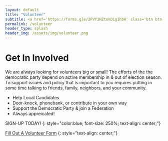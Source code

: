 ```yaml
---
layout: default
title: "Volunteer"
subtitle: <a href='https://forms.gle/2PVY1HZtonDig1hbA' class='btn btn-dark btn-lg' role="button"> Fill Out A Volunteer Form</a>
permalink: /volunteer
header_type: splash
header_img: /assets/img/volunteer.png
---
```

# Get In Involved

We are always looking for volunteers big or small! The efforts of the the democratic party depend on active membership in & out of election season. To support issues and policy that is important to you requires putting in some time talking to friends, family, neighbors, and your community. 

- Help Local Candidates
- Door-knock, phonebank, or contribute in your own way
- Support the Democratic Party & join a Federation
- Always appreicated!

SIGN-UP TODAY!
{: style="color:blue; font-size: 250%; text-align: center;"}

<a href="https://forms.gle/2PVY1HZtonDig1hbA" class="btn btn-primary" role="button"> Fill Out A Volunteer Form</a>
{: style="text-align: center;"}

